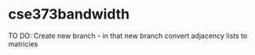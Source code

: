 # cse373bandwidth

TO DO: Create new branch
       - in that new branch convert adjacency lists to matricies
